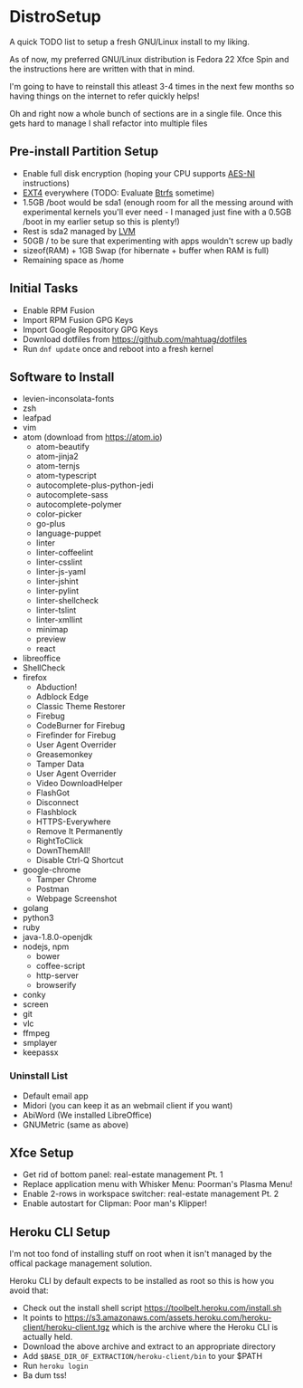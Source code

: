 # DistroSetup

A quick TODO list to setup a fresh GNU/Linux install to my liking.

As of now, my preferred GNU/Linux distribution is Fedora 22 Xfce Spin and the
instructions here are written with that in mind.

I'm going to have to reinstall this atleast 3-4 times in the next few months so
having things on the internet to refer quickly helps!

Oh and right now a whole bunch of sections are in a single file. Once this gets
hard to manage I shall refactor into multiple files

## Pre-install Partition Setup

* Enable full disk encryption (hoping your CPU supports
  [AES-NI](https://en.wikipedia.org/wiki/AES_instruction_set) instructions)
* [EXT4](https://en.wikipedia.org/wiki/Ext4) everywhere (TODO: Evaluate
  [Btrfs](https://en.wikipedia.org/wiki/Btrfs) sometime)
* 1.5GB /boot would be sda1 (enough room for all the messing around with
  experimental kernels you'll ever need - I managed just fine with a 0.5GB /boot
  in my earlier setup so this is plenty!)
* Rest is sda2 managed by
  [LVM](https://en.wikipedia.org/wiki/Logical_Volume_Manager_(Linux))
* 50GB / to be sure that experimenting with apps wouldn't screw up badly
* sizeof(RAM) + 1GB Swap (for hibernate + buffer when RAM is full)
* Remaining space as /home

## Initial Tasks

* Enable RPM Fusion
* Import RPM Fusion GPG Keys
* Import Google Repository GPG Keys
* Download dotfiles from https://github.com/mahtuag/dotfiles
* Run ```dnf update``` once and reboot into a fresh kernel

## Software to Install

* levien-inconsolata-fonts
* zsh
* leafpad
* vim
* atom (download from https://atom.io)
  * atom-beautify
  * atom-jinja2
  * atom-ternjs
  * atom-typescript
  * autocomplete-plus-python-jedi
  * autocomplete-sass
  * autocomplete-polymer
  * color-picker
  * go-plus
  * language-puppet
  * linter
  * linter-coffeelint
  * linter-csslint
  * linter-js-yaml
  * linter-jshint
  * linter-pylint
  * linter-shellcheck
  * linter-tslint
  * linter-xmllint
  * minimap
  * preview
  * react
* libreoffice
* ShellCheck
* firefox
  * Abduction!
  * Adblock Edge
  * Classic Theme Restorer
  * Firebug
  * CodeBurner for Firebug
  * Firefinder for Firebug
  * User Agent Overrider
  * Greasemonkey
  * Tamper Data
  * User Agent Overrider
  * Video DownloadHelper
  * FlashGot
  * Disconnect
  * Flashblock
  * HTTPS-Everywhere
  * Remove It Permanently
  * RightToClick
  * DownThemAll!
  * Disable Ctrl-Q Shortcut
* google-chrome
  * Tamper Chrome
  * Postman
  * Webpage Screenshot
* golang
* python3
* ruby
* java-1.8.0-openjdk
* nodejs, npm
  * bower
  * coffee-script
  * http-server
  * browserify
* conky
* screen
* git
* vlc
* ffmpeg
* smplayer
* keepassx

### Uninstall List

* Default email app
* Midori (you can keep it as an webmail client if you want)
* AbiWord (We installed LibreOffice)
* GNUMetric (same as above)

## Xfce Setup

* Get rid of bottom panel: real-estate management Pt. 1
* Replace application menu with Whisker Menu: Poorman's Plasma Menu!
* Enable 2-rows in workspace switcher: real-estate management Pt. 2
* Enable autostart for Clipman: Poor man's Klipper!

## Heroku CLI Setup

I'm not too fond of installing stuff on root when it isn't managed by the
offical package management solution.

Heroku CLI by default expects to be installed as root so this is how you avoid
that:

* Check out the install  shell script https://toolbelt.heroku.com/install.sh
* It points to
  https://s3.amazonaws.com/assets.heroku.com/heroku-client/heroku-client.tgz
  which is the archive where the Heroku CLI is actually held.
* Download the above archive and extract to an appropriate directory
* Add ```$BASE_DIR_OF_EXTRACTION/heroku-client/bin``` to your $PATH
* Run ```heroku login```
* Ba dum tss!
